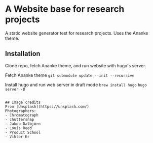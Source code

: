 # A Website base for research projects

A static website generator test for research projects. Uses the Ananke theme.

## Installation

Clone repo, fetch Ananke theme, and run website with hugo's server.

Fetch Ananke theme
`git submodule update --init --recursive`

Install hugo and run web server in draft mode
`brew install hugo`
`hugo server -D`

```

## Image credits
From [Unsplash](https://unsplash.com/)
Photographers:
- Chromatograph
- chuttersnap
- Jakob Dalbjörn
- Louis Reed
- Product School
- Viktor Kr